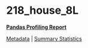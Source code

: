 # 218_house_8L

[**Pandas Profiling Report**](../docs_sources/profile/218_house_8L.html)

[Metadata](metadata.yaml) | [Summary Statistics](summary_stats.csv)

